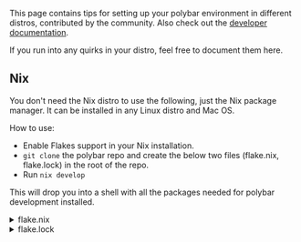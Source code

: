 This page contains tips for setting up your polybar environment in different
distros, contributed by the community.
Also check out the [developer
documentation](https://polybar.readthedocs.io/en/latest/dev/getting-started.html).

If you run into any quirks in your distro, feel free to document them here.

## Nix

You don't need the Nix distro to use the following, just the Nix package manager. 
It can be installed in any Linux distro and Mac OS.

How to use:

* Enable Flakes support in your Nix installation.
* `git clone` the polybar repo and create the below two files (flake.nix, flake.lock) in the root of the repo.
* Run `nix develop`

This will drop you into a shell with all the packages needed for polybar development installed.

<details>
<summary>flake.nix</summary>

```nix
{
  inputs = {
    nixpkgs.url = "github:NixOS/nixpkgs";
  };

  outputs = { self, nixpkgs }:
    let
      pkgs = nixpkgs.legacyPackages.x86_64-linux;
    in {
      devShell.x86_64-linux =
        pkgs.mkShell {
          buildInputs = with pkgs; [
            alsaLib
            cairo.dev
            cmake
            curl.dev
            i3
            jsoncpp.dev
            libmpdclient
            libpulseaudio
            libuv
            pkg-config
            sphinx
            wirelesstools
            xorg.libxcb
            xorg.xcbproto
            xorg.xcbutilimage
            xorg.xcbutilwm.dev
          ];
        };
    };
}
```
</details>

<details>
<summary>flake.lock</summary>

```json
{
  "nodes": {
    "nixpkgs": {
      "locked": {
        "lastModified": 1648400941,
        "narHash": "sha256-82VdFzqvRY7oRVQyHW7+BYtwdOVH5hmVysYSV/SecF0=",
        "owner": "NixOS",
        "repo": "nixpkgs",
        "rev": "d56076aa39859f675bbdc64ea148664406db3278",
        "type": "github"
      },
      "original": {
        "owner": "NixOS",
        "repo": "nixpkgs",
        "type": "github"
      }
    },
    "root": {
      "inputs": {
        "nixpkgs": "nixpkgs"
      }
    }
  },
  "root": "root",
  "version": 7
}
```

</details>
